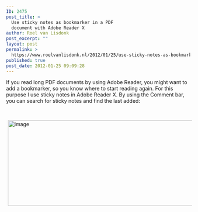 ```yaml
---
ID: 2475
post_title: >
  Use sticky notes as bookmarker in a PDF
  document with Adobe Reader X
author: Roel van Lisdonk
post_excerpt: ""
layout: post
permalink: >
  https://www.roelvanlisdonk.nl/2012/01/25/use-sticky-notes-as-bookmarker-in-a-pdf-document-with-adobe-reader-x/
published: true
post_date: 2012-01-25 09:09:28
---
```

<p>If you read long PDF documents by using Adobe Reader, you might want to add a bookmarker, so you know where to start reading again. For this purpose I use sticky notes in Adobe Reader X. By using the Comment bar, you can search for sticky notes and find the last added:</p>  <p>&#160;</p>  <p><a href="http://www.roelvanlisdonk.nl/wp-content/uploads/2012/01/image51.png" rel="lightbox"><img style="background-image: none; border-bottom: 0px; border-left: 0px; margin: 0px 5px; padding-left: 0px; padding-right: 0px; display: inline; border-top: 0px; border-right: 0px; padding-top: 0px" title="image" border="0" alt="image" src="http://www.roelvanlisdonk.nl/wp-content/uploads/2012/01/image_thumb51.png" width="580" height="234" /></a></p>